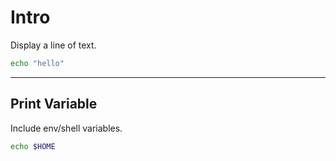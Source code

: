# Intro

Display a line of text.

```bash
echo "hello"
```

---

## Print Variable

Include env/shell variables.

```bash
echo $HOME
```
